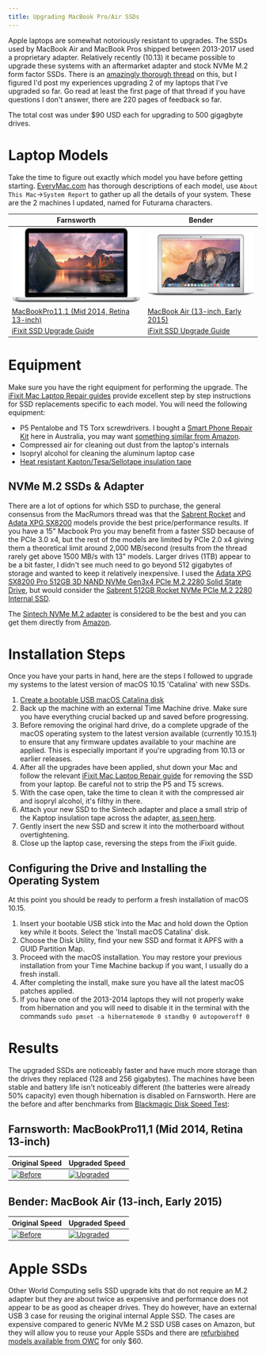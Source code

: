```yaml
---
title: Upgrading MacBook Pro/Air SSDs
---
```


Apple laptops are somewhat notoriously resistant to upgrades. The SSDs used by MacBook Air and MacBook Pros shipped between 2013-2017 used a proprietary adapter. Relatively recently (10.13) it became possible to upgrade these systems with an aftermarket adapter and stock NVMe M.2 form factor SSDs. There is an [amazingly thorough thread](https://forums.macrumors.com/threads/upgrading-2013-2014-macbook-pro-ssd-to-m-2-nvme.2034976/) on this, but I figured I'd post my experiences upgrading 2 of my laptops that I've upgraded so far. Go read at least the first page of that thread if you have questions I don't answer, there are 220 pages of feedback so far.

The total cost was under $90 USD each for upgrading to 500 gigagbyte drives.

# Laptop Models

Take the time to figure out exactly which model you have before getting starting. [EveryMac.com](https://everymac.com/) has thorough descriptions of each model, use `About This Mac`->`System Report` to gather up all the details of your system. These are the 2 machines I updated, named for Futurama characters.

| Farnsworth | Bender |
| --- | --- |
| <a href="https://everymac.com/systems/apple/macbook_pro/specs/macbook-pro-core-i5-2.8-13-mid-2014-retina-display-specs.html"><img src="/assets/apple-macbook-pro-13-2013.jpg"/></a> | <a href="https://everymac.com/systems/apple/macbook-air/specs/macbook-air-core-i7-2.2-13-early-2015-specs.html"><img src="/assets/apple-macbook-air-13-2015.jpg"/></a> |
| [MacBookPro11,1 (Mid 2014, Retina 13-inch)](https://everymac.com/systems/apple/macbook_pro/specs/macbook-pro-core-i5-2.8-13-mid-2014-retina-display-specs.html) | [MacBook Air (13-inch, Early 2015)](https://everymac.com/systems/apple/macbook-air/specs/macbook-air-core-i7-2.2-13-early-2015-specs.html) |
| [iFixit SSD Upgrade Guide](https://www.ifixit.com/Guide/MacBook+Pro+13-Inch+Retina+Display+Mid+2014+SSD+Replacement/27849) | [iFixit SSD Upgrade Guide](https://www.ifixit.com/Guide/MacBook+Air+13-Inch+Early+2015+SSD+Upgrade+to+NVMe/119755) |

# Equipment

Make sure you have the right equipment for performing the upgrade. The [iFixit Mac Laptop Repair guides](https://www.ifixit.com/Device/Mac_Laptop) provide excellent step by step instructions for SSD replacements specific to each model. You will need the following equipment:
* P5 Pentalobe and T5 Torx screwdrivers. I bought a [Smart Phone Repair Kit](https://www.bunnings.com.au/trojan-32-piece-smart-phone-repair-kit_p0096177) here in Australia, you may want [something similar from Amazon](https://amzn.to/33OqKte).
* Compressed air for cleaning out dust from the laptop's internals
* Isopryl alcohol for cleaning the aluminum laptop case
* [Heat resistant Kapton/Tesa/Sellotape insulation tape](https://amzn.to/2rzy79q)

## NVMe M.2 SSDs & Adapter

There are a lot of options for which SSD to purchase, the general consensus from the MacRumors thread was that the [Sabrent Rocket](https://amzn.to/2rwWK6D) and [Adata XPG SX8200](https://amzn.to/2KhtG9R) models provide the best price/performance results. If you have a 15" Macbook Pro you may benefit from a faster SSD because of the PCIe 3.0 x4, but the rest of the models are limited by PCIe 2.0 x4 giving them a theoretical limit around 2,000 MB/second (results from the thread rarely get above 1500 MB/s with 13" models. Larger drives (1TB) appear to be a bit faster, I didn't see much need to go beyond 512 gigabytes of storage and wanted to keep it relatively inexpensive. I used the [Adata XPG SX8200 Pro 512GB 3D NAND NVMe Gen3x4 PCIe M.2 2280 Solid State Drive](https://amzn.to/2KhtG9R), but would consider the [Sabrent 512GB Rocket NVMe PCIe M.2 2280 Internal SSD](https://amzn.to/2rwWK6D).

The [Sintech NVMe M.2 adapter](https://amzn.to/32CgDpO) is considered to be the best and you can get them directly from [Amazon](https://amzn.to/32CgDpO).

# Installation Steps

Once you have your parts in hand, here are the steps I followed to upgrade my systems to the latest version of macOS 10.15 'Catalina' with new SSDs.

1. [Create a bootable USB macOS Catalina disk](https://www.macworld.com/article/3442597/how-to-create-a-bootable-macos-catalina-installer-drive.html)
2. Back up the machine with an external Time Machine drive. Make sure you have everything crucial backed up and saved before progressing.
3. Before removing the original hard drive, do a complete upgrade of the macOS operating system to the latest version available (currently 10.15.1) to ensure that any firmware updates available to your machine are applied. This is especially important if you're upgrading from 10.13 or earlier releases.
4. After all the upgrades have been applied, shut down your Mac and follow the relevant [iFixit Mac Laptop Repair guide](https://www.ifixit.com/Device/Mac_Laptop) for removing the SSD from your laptop. Be careful not to strip the P5 and T5 screws.
5. With the case open, take the time to clean it with the compressed air and isopryl alcohol, it's filthy in there.
6. Attach your new SSD to the Sintech adapter and place a small strip of the Kaptop insulation tape across the adapter, [as seen here](/assets/DSC_0128.JPG).
7. Gently insert the new SSD and screw it into the motherboard without overtightening.
8. Close up the laptop case, reversing the steps from the iFixit guide.

## Configuring the Drive and Installing the Operating System

At this point you should be ready to perform a fresh installation of macOS 10.15.

1. Insert your bootable USB stick into the Mac and hold down the Option key while it boots. Select the 'Install macOS Catalina' disk.
2. Choose the Disk Utility, find your new SSD and format it APFS with a GUID Partition Map.
3. Proceed with the macOS installation. You may restore your previous installation from your Time Machine backup if you want, I usually do a fresh install.
4. After completing the install, make sure you have all the latest macOS patches applied.
5. If you have one of the 2013-2014 laptops they will not properly wake from hibernation and you will need to disable it in the terminal with the commands
   ```sudo pmset -a hibernatemode 0 standby 0 autopoweroff 0```

# Results

The upgraded SSDs are noticeably faster and have much more storage than the drives they replaced (128 and 256 gigabytes). The machines have been stable and battery life isn't noticeably different (the batteries were already 50% capacity) even though hibernation is disabled on Farnsworth. Here are the before and after benchmarks from [Blackmagic Disk Speed Test](https://apps.apple.com/au/app/blackmagic-disk-speed-test/id425264550):

## Farnsworth: MacBookPro11,1 (Mid 2014, Retina 13-inch)

| Original Speed | Upgraded Speed |
| --- | --- |
| <a href="/assets/Farnsworth-DiskSpeedTest-original.png"><img src="/assets/Farnsworth-DiskSpeedTest-original.png" alt="Before" width="250" height="252"/></a> | <a href="/assets/Farnsworth-DiskSpeedTest-upgraded.png"><img src="/assets/Farnsworth-DiskSpeedTest-upgraded.png" alt="Upgraded" width="250" height="252"/></a> |

## Bender: MacBook Air (13-inch, Early 2015)

| Original Speed | Upgraded Speed |
| --- | --- |
| <a href="/assets/Bender-DiskSpeedTest-original.png"><img src="/assets/Bender-DiskSpeedTest-original.png" alt="Before" width="250" height="252"/></a> | <a href="/assets/Bender-DiskSpeedTest-upgraded.png"><img src="/assets/Bender-DiskSpeedTest-upgraded.png" alt="Upgraded" width="250" height="252"/></a> |

# Apple SSDs

Other World Computing sells SSD upgrade kits that do not require an M.2 adapter but they are about twice as expensive and performance does not appear to be as good as cheaper drives. They do however, have an external USB 3 case for reusing the original internal Apple SSD. The cases are expensive compared to generic NVMe M.2 SSD USB cases on Amazon, but they will allow you to reuse your Apple SSDs and there are [refurbished models available from OWC](https://eshop.macsales.com/item/OWC/MAU3ENPRPCIU/) for only $60.
